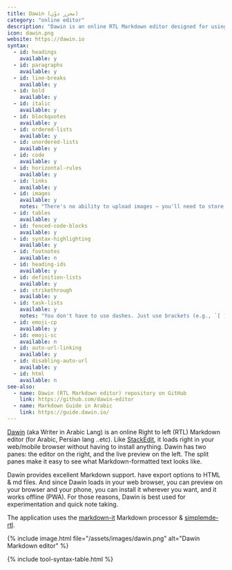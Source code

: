 ```yaml
---
title: Dawin (محرر دوّن)
category: "online editor"
description: "Dawin is an online RTL Markdown editor designed for using anywhere & Offline"
icon: dawin.png
website: https://dawin.io
syntax:
  - id: headings
    available: y
  - id: paragraphs
    available: y
  - id: line-breaks
    available: y
  - id: bold
    available: y
  - id: italic
    available: y
  - id: blockquotes
    available: y
  - id: ordered-lists
    available: y
  - id: unordered-lists
    available: y
  - id: code
    available: y
  - id: horizontal-rules
    available: y
  - id: links
    available: y
  - id: images
    available: y
    notes: "There's no ability to upload images — you'll need to store the images on another server."
  - id: tables
    available: y
  - id: fenced-code-blocks
    available: y
  - id: syntax-highlighting
    available: y
  - id: footnotes
    available: n
  - id: heading-ids
    available: y
  - id: definition-lists
    available: y
  - id: strikethrough
    available: y
  - id: task-lists
    available: y
    notes: "You don't have to use dashes. Just use brackets (e.g., `[ ]`)."
  - id: emoji-cp
    available: y
  - id: emoji-sc
    available: n
  - id: auto-url-linking
    available: y
  - id: disabling-auto-url
    available: y
  - id: html
    available: n
see-also:
  - name: Dawin (RTL Markdown editor) repository on GitHub
    link: https://github.com/dawin-editor
  - name: Markdown Guide in Arabic
    link: https://guide.dawin.io/
---
```


[Dawin](https://www.dawin.io/) (aka Writer in Arabic Lang) is an online Right to left (RTL) Markdown editor (for Arabic, Persian lang ..etc). Like [StackEdit](/tools/stackedit/), it loads right in your web/mobile browser without having to install anything. Dawin has two panes: the editor on the right, and the live preview on the left. The split panes make it easy to see what Markdown-formatted text looks like.

Dawin provides excellent Markdown support. have export options to HTML & md files. And since Dawin loads in your web browser, you can preview on your browser and your phone, you can install it wherever you want, and it works offline (PWA). For those reasons, Dawin is best used for experimentation and quick note taking.

The application uses the [markdown-it](https://github.com/markdown-it/markdown-it) Markdown processor & [simplemde-rtl](https://github.com/imAbdelhadi/simplemde-rtl).

{% include image.html file="/assets/images/dawin.png" alt="Dawin Markdown editor" %}

{% include tool-syntax-table.html %}
